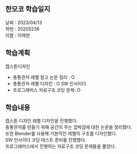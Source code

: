 한모코 학습일지
--
날짜 : 2023/04/13<br>
학번 : 20205236<br>
이름 : 이채현

학습계획
--
캡스톤디자인
- 총통관저 레벨 참고 논문 정리 : O
- 총통관저 레벨 디자인 : O
SW 인사이더
- 프로그래머스 자료구조 코딩 문제: O

학습내용
--
캡스톤 디자인 레벨 디자인을 진행했다.<br>
총통관저를 만들기 위해 공간이 주는 압박감에 대한 논문을 정리했다.<br>
또한 Blender를 사용해 기본적인 레벨의 구조를 디자인했다.<br>
SW 인사이더 코딩 테스트 준비를 진행했다.<br>
프로그래머스에서 진행하는 자료구조 코딩 문제들을 풀었다.
